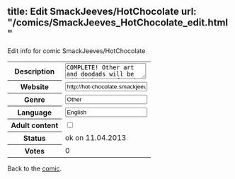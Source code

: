 title: Edit SmackJeeves/HotChocolate
url: "/comics/SmackJeeves_HotChocolate_edit.html"
---
Edit info for comic SmackJeeves/HotChocolate

<form name="comic" action="http://gaepostmail.appengine.com/comic" name="post">
<table class="comicinfo">
<tr>
<th>Description</th><td><textarea name="description">COMPLETE! Other art and doodads will be added, but as for the story, it's finished! Thanks to all the readers!</textarea></td>
</tr>
<tr>
<th>Website</th><td><input type="text" name="url" value="http://hot-chocolate.smackjeeves.com/comics/"/></td>
</tr>
<tr>
<th>Genre</th><td><input type="text" name="genre" value="Other"/></td>
</tr>
<tr>
<th>Language</th><td><input type="text" name="language" value="English"/></td>
</tr>
<tr>
<th>Adult content</th><td><input type="checkbox" name="adult" value="adult" /></td>
</tr>
<tr>
<th>Status</th><td>ok on 11.04.2013</td>
</tr>
<tr>
<th>Votes</th><td>0</div></td>
</tr>
</table>
</form>

Back to the [comic](/comics/SmackJeeves_HotChocolate.html).
